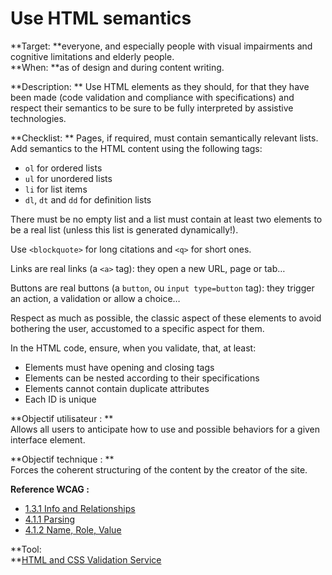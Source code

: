 # Use HTML semantics

<script>$(document).ready(function () {
    setBreadcrumb([
        {"label":"Themed WCAG index - Developers", "url": "./incontournables.html#dev"},
        {"label":"Use HTML semantics"}
    ]);
});</script>

<span data-menuitem="incontournables"></span>

**Target: **everyone, and especially people with visual impairments and cognitive limitations and elderly people.  
**When: **as of design and during content writing.

**Description: **
Use HTML elements as they should, for that they have been made (code validation and compliance with specifications) and respect their semantics to be sure to be fully interpreted by assistive technologies. 

**Checklist: **
Pages, if required, must contain semantically relevant lists. 
Add semantics to the <abbr>HTML</abbr> content using the following tags:
 - `ol` for ordered lists
 - `ul` for unordered lists
 - `li` for list items
 - `dl`, `dt` and `dd` for definition lists

There must be no empty list and a list must contain at least two elements to be a real list (unless this list is generated dynamically!).

Use `<blockquote>` for long citations and `<q>` for short ones.

Links are real links (a `<a>` tag):  they open a new URL, page or tab…

Buttons are real buttons (a `button`, ou `input type=button` tag): they trigger an action, a validation or allow a choice…

Respect as much as possible, the classic aspect of these elements to avoid bothering the user, accustomed to a specific aspect for them.

In the <abbr>HTML</abbr> code, ensure, when you validate, that, at least:
- Elements must have opening and closing tags
- Elements can be nested according to their specifications
- Elements cannot contain duplicate attributes
- Each <abbr>ID</abbr> is unique


**Objectif utilisateur&nbsp;: **  
Allows all users to anticipate how to use and possible behaviors for a given interface element.

**Objectif technique&nbsp;: **  
Forces the coherent structuring of the content by the creator of the site.

**Reference <abbr>WCAG</abbr>&nbsp;:**
- <a href="https://www.w3.org/TR/WCAG21/#info-and-relationships">1.3.1 Info and Relationships</a>
- <a href="https://www.w3.org/TR/WCAG21/#parsing">4.1.1 Parsing</a>
- <a href="https://www.w3.org/TR/WCAG21/#name-role-value">4.1.2 Name, Role, Value</a>

**Tool:  
**[<abbr>HTML</abbr> and <abbr>CSS</abbr> Validation Service](https://validator.w3.org/)
<!--  This file is part of a11y-guidelines | Our vision of mobile & web accessibility guidelines and best practices, with valid/invalid examples.
 Copyright (C) 2016  Orange SA
 See the Creative Commons Legal Code Attribution-ShareAlike 3.0 Unported License for more details (LICENSE file). -->